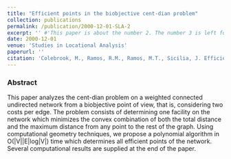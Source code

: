 ```yaml
---
title: "Efficient points in the biobjective cent-dian problem"
collection: publications
permalink: /publication/2000-12-01-SLA-2
excerpt: '' #'This paper is about the number 2. The number 3 is left for future work.'
date: 2000-12-01
venue: 'Studies in Locational Analysis'
paperurl: ''
citation: 'Colebrook, M., Ramos, R.M., Ramos, M.T., Sicilia, J. Efficient points in the biobjective cent-dian problem. Studies in Locational Analysis 15, 1–16 (2000)' #'Your Name, You. (2010). &quot;Paper Title Number 2.&quot; <i>Journal 1</i>. 1(2).'
---
```

### Abstract
This paper analyzes the cent-dian problem on a weighted connected undirected network from a biobjective point of view, that is, considering two costs per edge. The problem consists of determining one facility on the network which minimizes the convex combination of both the total distance and the maximum distance from any point to the rest of the graph. Using computational geometry techniques, we propose a polynomial algorithm in O(|V||E|log|V|) time which determines all efficient points of the network. Several computational results are supplied at the end of the paper.
